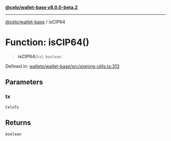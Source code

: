 [**@celo/wallet-base v8.0.0-beta.2**](../README.md)

***

[@celo/wallet-base](../README.md) / isCIP64

# Function: isCIP64()

> **isCIP64**(`tx`): `boolean`

Defined in: [wallets/wallet-base/src/signing-utils.ts:313](https://github.com/celo-org/developer-tooling/blob/master/packages/sdk/wallets/wallet-base/src/signing-utils.ts#L313)

## Parameters

### tx

`CeloTx`

## Returns

`boolean`

